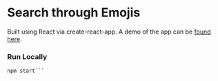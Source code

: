 # Search through Emojis
Built using React via create-react-app. A demo of the app can be [found here](https://tombonan.github.io/emoji/).

### Run Locally
```npm install  
npm start```